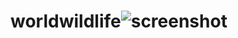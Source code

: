 # worldwildlife![screenshot](https://user-images.githubusercontent.com/96513716/196395819-886976af-6487-4562-83be-d26535eff7c8.png)
